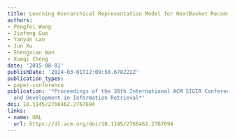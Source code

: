 ```yaml
---
title: Learning Hierarchical Representation Model for NextBasket Recommendation
authors:
- Pengfei Wang
- Jiafeng Guo
- Yanyan Lan
- Jun Xu
- Shengxian Wan
- Xueqi Cheng
date: '2015-08-01'
publishDate: '2024-03-01T12:09:50.678222Z'
publication_types:
- paper-conference
publication: '*Proceedings of the 38th International ACM SIGIR Conference on Research
  and Development in Information Retrieval*'
doi: 10.1145/2766462.2767694
links:
- name: URL
  url: https://dl.acm.org/doi/10.1145/2766462.2767694
---
```

